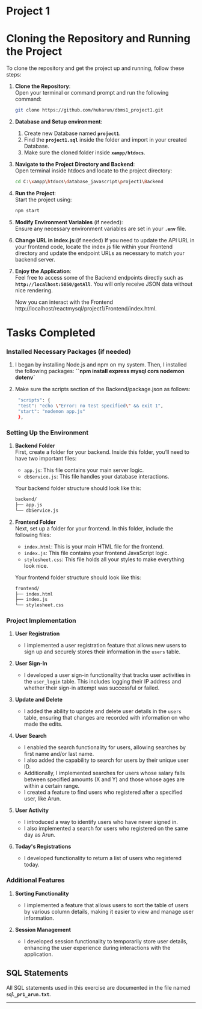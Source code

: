 # Project 1

# Cloning the Repository and Running the Project

To clone the repository and get the project up and running, follow these steps:

1. **Clone the Repository**:  
   Open your terminal or command prompt and run the following command:
   ```bash
   git clone https://github.com/huharun/dbms1_project1.git
   ```

2. **Database and Setup environment**:  
   1. Create new Database named **`project1`**.
   2. Find the **`project1.sql`** inside the folder and import in your created Database.
   3. Make sure the cloned folder inside **`xampp/htdocs`**.

3. **Navigate to the Project Directory and Backend**:  
   Open terminal inside htdocs and locate to the project directory:
   ```bash
   cd C:\xampp\htdocs\database_javascript\project1\Backend
   ```

4. **Run the Project**:  
   Start the project using:
   ```bash
   npm start
   ```

5. **Modify Environment Variables** (if needed):  
   Ensure any necessary environment variables are set in your **`.env`** file.

6. **Change URL in index.js:**(if needed)
If you need to update the API URL in your frontend code, locate the index.js file within your Frontend directory and update the endpoint URLs as necessary to match your backend server.

7. **Enjoy the Application**:  
   Feel free to access some of the Backend endpoints directly such as **`http://localhost:5050/getAll`**. You will only receive JSON data without nice rendering.

   Now you can interact with the Frontend http://localhost/reactmysql/project1/Frontend/index.html.


# **Tasks Completed**

### **Installed Necessary Packages** (if needed)
1. I began by installing Node.js and npm on my system. Then, I installed the following packages: **``npm install express mysql cors nodemon dotenv`**
2. Make sure the scripts section of the Backend/package.json as follows:

   ```bash
    "scripts": {
    "test": "echo \"Error: no test specified\" && exit 1",
    "start": "nodemon app.js"
    }, 
   ```

### **Setting Up the Environment**

1. **Backend Folder**  
   First, create a folder for your backend. Inside this folder, you’ll need to have two important files:
   - `app.js`: This file contains your main server logic.
   - `dbService.js`: This file handles your database interactions.

   Your backend folder structure should look like this:
   ```bash  
   backend/
   ├── app.js
   └── dbService.js
   ```

2. **Frontend Folder**  
   Next, set up a folder for your frontend. In this folder, include the following files:
   - `index.html`: This is your main HTML file for the frontend.
   - `index.js`: This file contains your frontend JavaScript logic.
   - `stylesheet.css`: This file holds all your styles to make everything look nice.

   Your frontend folder structure should look like this:
   ```bash
   frontend/
   ├── index.html
   ├── index.js
   └── stylesheet.css
   ```


### **Project Implementation**

1. **User Registration**
   - I implemented a user registration feature that allows new users to sign up and securely stores their information in the `users` table.

2. **User Sign-In**
   - I developed a user sign-in functionality that tracks user activities in the `user_login` table. This includes logging their IP address and whether their sign-in attempt was successful or failed.

3. **Update and Delete**
   - I added the ability to update and delete user details in the `users` table, ensuring that changes are recorded with information on who made the edits.

4. **User Search**
   - I enabled the search functionality for users, allowing searches by first name and/or last name.
   - I also added the capability to search for users by their unique user ID.
   - Additionally, I implemented searches for users whose salary falls between specified amounts (X and Y) and those whose ages are within a certain range.
   - I created a feature to find users who registered after a specified user, like Arun.

5. **User Activity**
   - I introduced a way to identify users who have never signed in.
   - I also implemented a search for users who registered on the same day as Arun.

6. **Today's Registrations**
   - I developed functionality to return a list of users who registered today.
   
### **Additional Features**

   1. **Sorting Functionality**
      - I implemented a feature that allows users to sort the table of users by various column details, making it easier to view and manage user information.

   2. **Session Management**
      - I developed session functionality to temporarily store user details, enhancing the user experience during interactions with the application.

## **SQL Statements**

   All SQL statements used in this exercise are documented in the file named **`sql_pr1_arun.txt`**.

---



